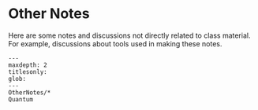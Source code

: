 Other Notes
===========

Here are some notes and discussions not directly related to class material.  For
example, discussions about tools used in making these notes.

```{toctree}
---
maxdepth: 2
titlesonly:
glob:
---
OtherNotes/*
Quantum
```
